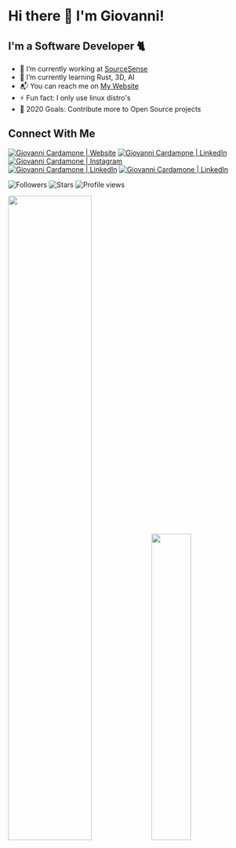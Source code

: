 # Hi there 👋 I'm Giovanni!

## I'm a Software Developer 🐈

- :telescope: I’m currently working at [SourceSense](https://www.sourcesense.com/)
- :seedling: I’m currently learning Rust, 3D, AI
- :mailbox_with_mail: You can reach me on [My Website](https://giovannicardamone.github.io)
- :zap: Fun fact: I only use linux distro's
- :goal_net: 2020 Goals: Contribute more to Open Source projects

## Connect With Me

[<img alt="Giovanni Cardamone | Website" src="https://img.shields.io/badge/website-%FFFFFF.svg?&style=for-the-badge&logo=w3c&logoColor=white&color=1d1e1f" />][website]	
[<img alt="Giovanni Cardamone | LinkedIn" src="https://img.shields.io/badge/facebook-%231877F2.svg?&style=for-the-badge&logo=facebook&logoColor=white" />][facebook]	
[<img alt="Giovanni Cardamone | Instagram" src="https://img.shields.io/badge/instagram-%23E4405F.svg?&style=for-the-badge&logo=instagram&logoColor=white" />][instagram]	
[<img alt="Giovanni Cardamone | LinkedIn" src="https://img.shields.io/badge/linkedin-%230077B5.svg?&style=for-the-badge&logo=linkedin&logoColor=white" />][linkedin]
[<img alt="Giovanni Cardamone | LinkedIn" src="https://img.shields.io/badge/twitter-%231DA1F2.svg?&style=for-the-badge&logo=twitter&logoColor=white" />][twitter]

![Followers](https://img.shields.io/github/followers/GiovanniCardamone)
![Stars](https://img.shields.io/github/stars/GiovanniCardamone)
![Profile views](https://gpvc.arturio.dev/giovannicardamone)

<a href="https://github.com/hoosin"><img src="https://github-readme-stats.vercel.app/api?username=giovannicardamone&show_icons=true&layout=compact&count_private=true&hide_title=true&theme=default" style="width: 58%; max-width: 58%; min-width: 58%;"><img src="https://github-readme-stats.vercel.app/api/top-langs/?username=giovannicardamone&layout=compact&count_private=true&theme=default" style="width: 40%; max-width: 40%; min-width: 40%;"></a>


[website]: https://giovannicardamone.github.io
[facebook]: https://www.facebook.com/G.Cardamone2
[instagram]: http://instagram.com/giovannicardamone
[linkedin]: https://www.linkedin.com/in/giovanni-cardamone-41306973/
[twitter]: https://twitter.com/GiovanniCardam2
